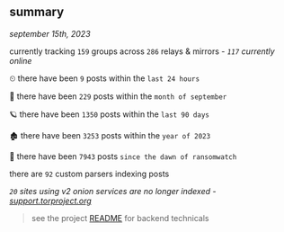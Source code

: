 
## summary
_september 15th, 2023_

currently tracking `159` groups across `286` relays & mirrors - _`117` currently online_

⏲ there have been `9` posts within the `last 24 hours`

🦈 there have been `229` posts within the `month of september`

🪐 there have been `1350` posts within the `last 90 days`

🏚 there have been `3253` posts within the `year of 2023`

🦕 there have been `7943` posts `since the dawn of ransomwatch`

there are `92` custom parsers indexing posts

_`20` sites using v2 onion services are no longer indexed - [support.torproject.org](https://support.torproject.org/onionservices/v2-deprecation/)_

> see the project [README](https://github.com/joshhighet/ransomwatch#ransomwatch--) for backend technicals
